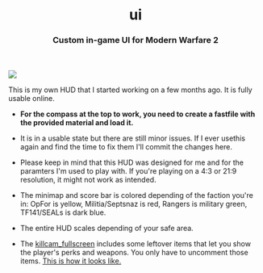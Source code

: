 <h1 align="center">ui</h1> 
<h3 align="center">Custom in-game UI for Modern Warfare 2</h3>

<br><br><img src="https://i.gyazo.com/ba02e392b34966f597f4bcf49d3237d0.png" align="center">


This is my own HUD that I started working on a few months ago. It is fully usable online.

- **For the compass at the top to work, you need to create a fastfile with the provided material and load it.**

- It is in a usable state but there are still minor issues. If I ever usethis again and find the time to fix them I'll commit the changes here.

- Please keep in mind that this HUD was designed for me and for the paramters I'm used to play with. If you're playing on a 4:3 or 21:9 resolution, it might not work as intended.

- The minimap and score bar is colored depending of the faction you're in: OpFor is yellow, Militia/Septsnaz is red, Rangers is military green, TF141/SEALs is dark blue.

- The entire HUD scales depending of your safe area.

- The [killcam_fullscreen](https://github.com/sortileges/iw4mods/blob/master/ui/ui_mp/killcam_fullscreen.menu) includes some leftover items that let you show the player's perks and weapons. You only have to uncomment those items. [This is how it looks like.](https://i.gyazo.com/66a5970ef480d53deee2397315d67de5.png) 
